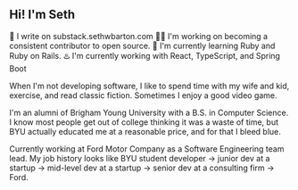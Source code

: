 ## Hi! I'm Seth

📝 I write on substack.sethwbarton.com
👷‍♂️ I'm working on becoming a consistent contributor to open source. 
🚅 I'm currently learning Ruby and Ruby on Rails.
♨️ I'm currently working with React, TypeScript, and Spring Boot

When I'm not developing software, I like to spend time with my wife and kid, exercise, and read classic fiction. Sometimes I enjoy a good video game.

I'm an alumni of Brigham Young University with a B.S. in Computer Science. I know most people get out of college thinking it was a waste of time, but BYU actually educated me at a reasonable price, and for that I bleed blue.

Currently working at Ford Motor Company as a Software Engineering team lead. My job history looks like BYU student developer -> junior dev at a startup -> mid-level dev at a startup -> senior dev at a consulting firm -> Ford.

[website]: https://sethwbarton.com
[linkedin]: https://www.linkedin.com/in/seth-barton-828787156/
[github]: https://github.com/sethwbarton
